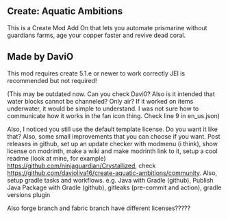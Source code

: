 
Create: Aquatic Ambitions
----------------------------------------------------------------------------------------------------------------
This is a Create Mod Add On that lets you automate prismarine without guardians farms, age your copper faster and revive dead coral. 

Made by DaviO
-----------------------------------------------------------------------------------------------------------------
This mod requires create 5.1.e or newer to work correctly
JEI is recommended but not required! 


(This may be outdated now. Can you check Davi0? Also is it intended that water blocks cannot be channeled? Only air? If it worked on items underwater, it would be simple to understand. I was not sure how to communicate how it works in the fan icon thing. Check line 9 in en_us.json)

Also, I noticed you still use the default template license. Do you want it like that?
Also, some small improvements that you can choose if you want. Post releases in github, set up an update checker with modmenu (i think), show license on modrinth, make a wiki and make modrinth link to it, setup a cool readme (look at mine, for example) https://github.com/ninjaguardian/Crystallized, check https://github.com/davioliva16/create-aquatic-ambitions/community.
Also, setup gradle tasks and workflows. e.g. Java with Gradle (github), Publish Java Package with Gradle (github), gitleaks (pre-commit and action), gradle versions plugin

Also forge branch and fabric branch have different licenses?????
